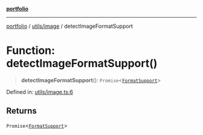 [**portfolio**](../../../README.md)

***

[portfolio](../../../modules.md) / [utils/image](../README.md) / detectImageFormatSupport

# Function: detectImageFormatSupport()

> **detectImageFormatSupport**(): `Promise`\<[`FormatSupport`](../interfaces/FormatSupport.md)\>

Defined in: [utils/image.ts:6](https://github.com/tnorlund/Portfolio/blob/62ed0b1349babeb3a8eb6937ddbb2cd867c29a6a/portfolio/utils/image.ts#L6)

## Returns

`Promise`\<[`FormatSupport`](../interfaces/FormatSupport.md)\>
